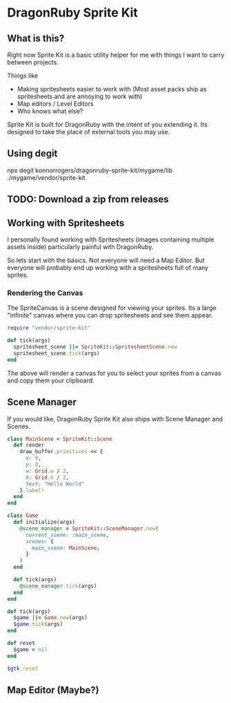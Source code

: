 # DragonRuby Sprite Kit

## What is this?

Right now Sprite Kit is a basic utility helper for me with things I want to carry between projects.

Things like

- Making spritesheets easier to work with (Most asset packs ship as spritesheets and are annoying to work with)
- Map editors / Level Editors
- Who knows what else?

Sprite Kit is built for DragonRuby with the intent of you extending it. Its designed to take the place of external tools you may use.

## Using degit

npx degit konnorrogers/dragonruby-sprite-kit/mygame/lib ./mygame/vendor/sprite-kit

## TODO: Download a zip from releases

## Working with Spritesheets

I personally found working with Spritesheets (images containing multiple assets inside) particularly painful with DragonRuby.

So lets start with the basics. Not everyone will need a Map Editor. But everyone will probably end up working with a spritesheets full of many sprites.

### Rendering the Canvas

The SpriteCanvas is a scene designed for viewing your sprites. Its a large "infinite" canvas where you can drop spritesheets and see them appear.

```rb
require "vendor/sprite-kit"

def tick(args)
  spritesheet_scene ||= SpriteKit::SpritesheetScene.new
  spritesheet_scene.tick(args)
end
```

The above will render a canvas for you to select your sprites from a canvas and copy them your clipboard.

## Scene Manager

If you would like, DragonRuby Sprite Kit also ships with Scene Manager and Scenes.

```rb
class MainScene < SpriteKit::Scene
  def render
    draw_buffer.primitives << {
      x: 0,
      y: 0,
      w: Grid.w / 2,
      h: Grid.h / 2,
      text: "Hello World"
    }.label!
  end
end

class Game
  def initialize(args)
    @scene_manager = SpriteKit::SceneManager.new(
      current_scene: :main_scene,
      scenes: {
        main_scene: MainScene,
      }
    )
  end

  def tick(args)
    @scene_manager.tick(args)
  end
end

def tick(args)
  $game ||= Game.new(args)
  $game.tick(args)
end

def reset
  $game = nil
end

$gtk.reset
```

## Map Editor (Maybe?)
